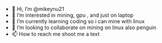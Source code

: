 - 👋 Hi, I’m @mikeynu21
- 👀 I’m interested in mining, gpu , and just on laptop
- 🌱 I’m currently learning coding so i can mine with linux
- 💞️ I’m looking to collaborate on mining on linux also penguin
- 📫 How to reach me shoot me a text

<!---
mikeynu21/mikeynu21 is a ✨ special ✨ repository because its `README.md` (this file) appears on your GitHub profile.
You can click the Preview link to take a look at your changes.
--->
